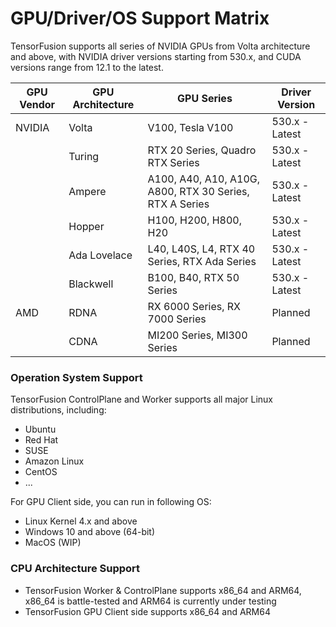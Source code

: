# GPU/Driver/OS Support Matrix

TensorFusion supports all series of NVIDIA GPUs from Volta architecture and above, with NVIDIA driver versions starting from 530.x, and CUDA versions range from 12.1 to the latest.

| GPU Vendor | GPU Architecture | GPU Series | Driver Version |
|------------|------------------|------------|----------------|
| NVIDIA     | Volta            | V100, Tesla V100 | 530.x - Latest |
|            | Turing           | RTX 20 Series, Quadro RTX Series  | 530.x - Latest |
|            | Ampere           | A100, A40, A10, A10G, A800, RTX 30 Series, RTX A Series | 530.x - Latest |
|            | Hopper           | H100, H200, H800, H20 | 530.x - Latest |
|            | Ada Lovelace     | L40, L40S, L4, RTX 40 Series, RTX Ada Series | 530.x - Latest |
|            | Blackwell        | B100, B40, RTX 50 Series | 530.x - Latest |
| AMD        | RDNA             | RX 6000 Series, RX 7000 Series | Planned    |
|            | CDNA             | MI200 Series, MI300 Series | Planned    |


### Operation System Support

TensorFusion ControlPlane and Worker supports all major Linux distributions, including:

- Ubuntu
- Red Hat
- SUSE
- Amazon Linux
- CentOS
- ...

For GPU Client side, you can run in following OS:

- Linux Kernel 4.x and above
- Windows 10 and above (64-bit)
- MacOS (WIP)

### CPU Architecture Support

- TensorFusion Worker & ControlPlane supports x86_64 and ARM64, x86_64 is battle-tested and ARM64 is currently under testing
- TensorFusion GPU Client side supports x86_64 and ARM64


